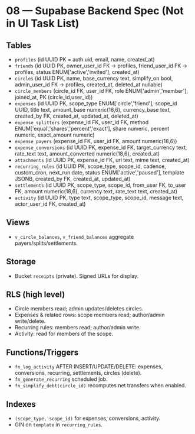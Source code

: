 # 08 — Supabase Backend Spec (Not in UI Task List)

## Tables
- `profiles` (id UUID PK = auth.uid, email, name, created_at)
- `friends` (id UUID PK, owner_user_id FK -> profiles, friend_user_id FK -> profiles, status ENUM['active','invited'], created_at)
- `circles` (id UUID PK, name, base_currency text, simplify_on bool, admin_user_id FK -> profiles, created_at, deleted_at nullable)
- `circle_members` (circle_id FK, user_id FK, role ENUM['admin','member'], joined_at, PK (circle_id,user_id))
- `expenses` (id UUID PK, scope_type ENUM['circle','friend'], scope_id UUID, title text, amount_base numeric(18,6), currency_base text, created_by FK, created_at, updated_at, deleted_at)
- `expense_splitters` (expense_id FK, user_id FK, method ENUM['equal','shares','percent','exact'], share numeric, percent numeric, exact_amount numeric)
- `expense_payers` (expense_id FK, user_id FK, amount numeric(18,6))
- `expense_conversions` (id UUID PK, expense_id FK, target_currency text, rate_text text, amount_converted numeric(18,6), created_at)
- `attachments` (id UUID PK, expense_id FK, url text, mime text, created_at)
- `recurring_rules` (id UUID PK, scope_type, scope_id, cadence, custom_cron, next_run date, status ENUM['active','paused'], template JSONB, created_by FK, created_at, updated_at)
- `settlements` (id UUID PK, scope_type, scope_id, from_user FK, to_user FK, amount numeric(18,6), currency text, rate_text text, created_at)
- `activity` (id UUID PK, type text, scope_type, scope_id, message text, actor_user_id FK, created_at)

## Views
- `v_circle_balances`, `v_friend_balances` aggregate payers/splits/settlements.

## Storage
- Bucket `receipts` (private). Signed URLs for display.

## RLS (high level)
- Circle members read; admin updates/deletes circles.
- Expenses & related rows: scope members read; author/admin write/delete.
- Recurring rules: members read; author/admin write.
- Activity: read for members of the scope.

## Functions/Triggers
- `fn_log_activity` AFTER INSERT/UPDATE/DELETE: expenses, conversions, recurring, settlements, circles (delete).
- `fn_generate_recurring` scheduled job.
- `fn_simplify_debt(circle_id)` recomputes net transfers when enabled.

## Indexes
- `(scope_type, scope_id)` for expenses, conversions, activity.
- GIN on `template` in `recurring_rules`.

